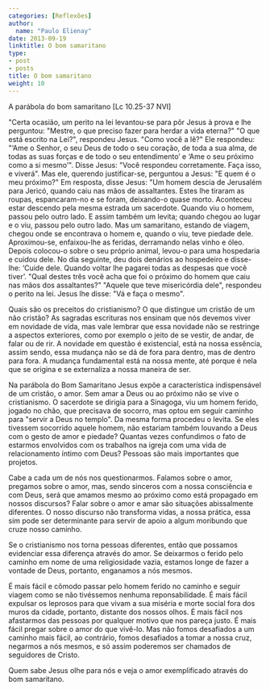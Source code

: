 ```yaml
---
categories: [Reflexões]
author:
  name: "Paulo Elienay"
date: 2013-09-19
linktitle: O bom samaritano
type:
- post
- posts
title: O bom samaritano
weight: 10
---
```

A parábola do bom samaritano [Lc 10.25-37 NVI]

"Certa ocasião, um perito na lei levantou-se para pôr Jesus à prova e lhe perguntou: "Mestre, o que preciso fazer para herdar a vida eterna?"
"O que está escrito na Lei?", respondeu Jesus. "Como você a lê?"
Ele respondeu: "‘Ame o Senhor, o seu Deus de todo o seu coração, de toda a sua alma, de todas as suas forças e de todo o seu entendimento’ e ‘Ame o seu próximo como a si mesmo’".
Disse Jesus: "Você respondeu corretamente. Faça isso, e viverá".
Mas ele, querendo justificar-se, perguntou a Jesus: "E quem é o meu próximo?"
Em resposta, disse Jesus: "Um homem descia de Jerusalém para Jericó, quando caiu nas mãos de assaltantes. Estes lhe tiraram as roupas, espancaram-no e se foram, deixando-o quase morto.
Aconteceu estar descendo pela mesma estrada um sacerdote. Quando viu o homem, passou pelo outro lado.
E assim também um levita; quando chegou ao lugar e o viu, passou pelo outro lado.
Mas um samaritano, estando de viagem, chegou onde se encontrava o homem e, quando o viu, teve piedade dele.
Aproximou-se, enfaixou-lhe as feridas, derramando nelas vinho e óleo. Depois colocou-o sobre o seu próprio animal, levou-o para uma hospedaria e cuidou dele.
No dia seguinte, deu dois denários ao hospedeiro e disse-lhe: ‘Cuide dele. Quando voltar lhe pagarei todas as despesas que você tiver’.
"Qual destes três você acha que foi o próximo do homem que caiu nas mãos dos assaltantes?"
"Aquele que teve misericórdia dele", respondeu o perito na lei. Jesus lhe disse: "Vá e faça o mesmo".

Quais são os preceitos do cristianismo? O que distingue um cristão de um não cristão? As sagradas escrituras nos ensinam que nós devemos viver em novidade de vida, mas vale lembrar que essa novidade não se restringe a aspectos exteriores, como por exemplo o jeito de se vestir, de andar, de falar ou de rir. A novidade em questão é existencial, está na nossa essência, assim sendo, essa mudança não se dá de fora para dentro, mas de dentro para fora. A mudança fundamental está na nossa mente, até porque é nela que se origina e se externaliza a nossa maneira de ser.

Na parábola do Bom Samaritano Jesus expõe a característica indispensável de um cristão, o amor. Sem amar a Deus ou ao próximo não se vive o cristianismo. O sacerdote se dirigia para a Sinagoga, viu um homem ferido, jogado no chão, que precisava de socorro, mas optou em seguir caminho para "servir a Deus no templo". Da mesma forma procedeu o levita. Se eles tivessem socorrido aquele homem, não estariam também louvando a Deus com o gesto de amor e piedade? Quantas vezes confundimos o fato de estarmos envolvidos com os trabalhos na igreja com uma vida de relacionamento íntimo com Deus? Pessoas são mais importantes que projetos.

Cabe a cada um de nós nos questionarmos. Falamos sobre o amor, pregamos sobre o amor, mas, sendo sinceros com a nossa consciência e com Deus, será que amamos mesmo ao próximo como está propagado em nossos discursos? Falar sobre o amor e amar são situações abissalmente diferentes. O nosso discurso não transforma vidas, a nossa prática, essa sim pode ser determinante para servir de apoio a algum moribundo que cruze  nosso caminho.

Se o cristianismo nos torna pessoas diferentes, então que possamos evidenciar essa diferença através do amor. Se deixarmos o ferido pelo caminho em nome de uma religiosidade vazia, estamos longe de fazer a vontade de Deus, portanto, enganamos a nós mesmos.

É mais fácil e cômodo passar pelo homem ferido no caminho e seguir viagem como se não tivéssemos nenhuma reponsabilidade. É mais fácil expulsar os leprosos para que vivam a sua miséria e morte social fora dos muros da cidade, portanto, distante dos nossos olhos. É mais fácil nos afastarmos das pessoas por qualquer motivo que nos pareça justo. É mais fácil pregar sobre o amor do que vivê-lo. Mas não fomos desafiados a um caminho mais fácil, ao contrário, fomos desafiados a tomar a nossa cruz, negarmos a nós mesmos, e só assim poderemos ser chamados de seguidores de Cristo.

Quem sabe Jesus olhe para nós e veja o amor exemplificado através do bom samaritano. 
